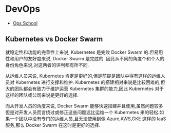 # DevOps

* [Ops School](http://www.opsschool.org/en/latest/)


## Kubernetes vs Docker Swarm

就稳定性和功能的完善性上来说, Kubernetes 是完败 Docker Swarm 的.但易用性和用户的友好度来说, Docker Swarm 是完胜的.
因此从不同的角度个和个人的身份角色来说,对这两者的评判都有所不同.

从运维人员来说, Kubernetes 肯定是更好的,但是前提是团队中得有这样的运维人员对 Kubernetes 进行支撑和维护. Kubernetes 的搭建相对来说是比较困难的,但大的团队都会有致力于维护运营 Kubernetes 集群的能力,因此 Kubernetes 对于这样的团队或公司来说是更好的选择.

而从开发人员的角度来说, Docker Swarm 能够快速搭建并且使用,虽然问题较多但是对开发人员而言绕过或修正这些问题远比运维一个 Kubernetes 来的轻松.如果一个团队中没有专门的运维人员,且无法使用到像 Azure,AWS,GKE 这样的 IaaS 服务,那么 Docker Swarm 在这时是更好的选择.
